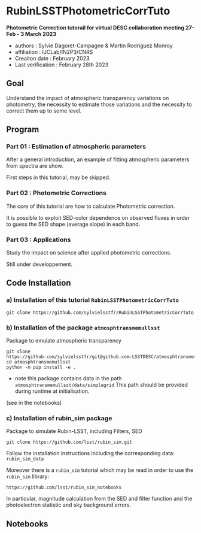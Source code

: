 # RubinLSSTPhotometricCorrTuto

**Photometric Correction tutorail for virtual DESC collaboration meeting 27-Feb - 3 March 2023**

- authors : Sylvie Dagoret-Campagne & Martin Rodriguez Monroy
- affiliation : IJCLab/IN2P3/CNRS
- Creaiton date : February 2023
- Last verification : February 28th 2023

## Goal

Understand the impact of atmospheric transparency variations on photometry, the necessity to estimate those variations and the necessity to correct them up to some level.


## Program

### Part 01 : Estimation of atmospheric parameters

After a general introduction, an example of fitting atmospheric parameters from spectra are show.

First steps in this tutorial, may be skipped.

### Part 02 : Photometric Corrections
The core of this tutorial are how to calculate Photometric correction.

It is possible to exploit SED-color dependence on observed fluxes in order to guess the SED shape (average slope) in each band.


### Part 03 : Applications
Study the impact on science after applied photometric corrections.

Still under developpement.



## Code Installation

### a) Installation of this tutorial `RubinLSSTPhotometricCorrTuto`

    git clone https://github.com/sylvielsstfr/RubinLSSTPhotometricCorrTuto
      

### b) Installation of the package `atmosphtransmemullsst`


Package to emulate atmospheric transparency


    git clone https://github.com/sylvielsstfr/git@github.com:LSSTDESC/atmosphtransmemullsst.git
    cd atmosphtransmemullsst
    python -m pip install -e .
    
    
- note this package contains data in the path `atmosphtransmemullsst/data/simplegrid`
This path should be provided during runtime at initialisation.

(see in the notebooks)


### c) Installation of rubin_sim package

Package to simulate Rubin-LSST, including Filters, SED

    
    git clone https://github.com/lsst/rubin_sim.git
    
Follow the installation instructions including the corresponding data: `rubin_sim_data`


    
Moreover there is a `rubin_sim` tutorial which may be read in order to
use the  `rubin_sim` library:

    https://github.com/lsst/rubin_sim_notebooks
      
In particular, magnitude calculation from the SED and filter function and the photoelectron statistic and sky background errors. 



       
       
## Notebooks
 
        
        